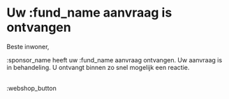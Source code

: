# Uw :fund_name aanvraag is ontvangen

Beste inwoner,
&nbsp;

:sponsor_name heeft uw :fund_name aanvraag ontvangen. Uw aanvraag is in behandeling. 
U ontvangt binnen zo snel mogelijk een reactie.
&nbsp;  
&nbsp;

:webshop_button
